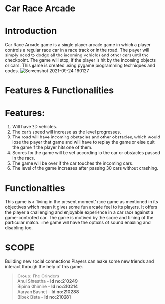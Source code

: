 # Car Race Arcade

# Introduction

Car Race Arcade game is a single player arcade game in which a player controls a regular race car in a race track or in the road. The player will simply need to dodge all the incoming vehicles and other cars until the checkpoint. The game will stop, if the player is hit by the incoming objects or cars. This game is created using pygame programming techniques and codes.
![Screenshot 2021-09-24 160127](https://user-images.githubusercontent.com/84695167/135124751-bb4ab37e-867b-4519-b5a9-6e9c6285440c.jpg)

# Features & Functionalities 

# Features:
1. Will have 2D vehicles.
2. The car’s speed will increase as the level progresses.
3. The road will have incoming obstacles and other obstacles, which would lose the player that game and will have to replay the game or else quit the game if the player hits one of them.
4. Scores for the game will be set according to the car or obstacles passed in the race.
5. The game will be over if the car touches the incoming cars.
6. The level of the game increases after passing 30 cars without crashing.

# Functionalties

This game is a ‘living in the present moment’ race game as mentioned in its objectives which mean it gives some fun arcade feel to its players. It offers the player a challenging and enjoyable experience in a car race against a game-controlled car. The game is motived by the score and timing of the particular match. The game will have the options of sound enabling and disabling too.

# SCOPE

Building new social connections
Players can make some new friends and interact through the help of this game. 

> Group: The Grinders <br>
Anul Shrestha - **Id no:210249** <br>
Bipina Ghimire - **Id no:210214** <br>
Aaryan Basnet - **Id no:210288** <br>
Bibek Bista - **Id no:210281**


